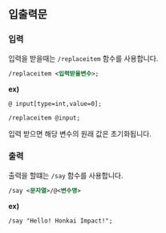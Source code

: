 ## 입출력문
### 입력
입력을 받을때는 `/replaceitem` 함수를 사용합니다.
```xml
/replaceitem <입력받을변수>;
```
**ex)**
```k
@ input[type=int,value=0];

/replaceitem @input;
```
입력 받으면 해당 변수의 원래 값은 초기화됩니다.

### 출력
출력을 할떄는 `/say` 함수를 사용합니다.
```xml
/say <문자열>/@<변수명>
```
**ex)**
```k
/say "Hello! Honkai Impact!";
```